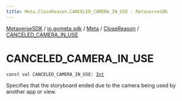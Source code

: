 ```yaml
---
title: Meta.CloseReason.CANCELED_CAMERA_IN_USE - MetaverseSDK
---
```


[MetaverseSDK](../../../index.html) / [io.gometa.sdk](../../index.html) / [Meta](../index.html) / [CloseReason](index.html) / [CANCELED_CAMERA_IN_USE](./-c-a-n-c-e-l-e-d_-c-a-m-e-r-a_-i-n_-u-s-e.html)

# CANCELED_CAMERA_IN_USE

`const val CANCELED_CAMERA_IN_USE: `[`Int`](https://kotlinlang.org/api/latest/jvm/stdlib/kotlin/-int/index.html)

Specifies that the storyboard ended due to the camera being used by another app or view.

